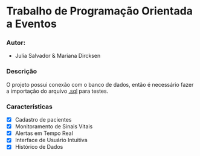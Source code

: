 # Trabalho de Programação Orientada a Eventos

### Autor: 
- Julia Salvador & Mariana Dircksen

### Descrição
O projeto possui conexão com o banco de dados, então é necessário fazer a importação do arquivo <u>.sql</u> para testes.

### Características

- [x] Cadastro de pacientes
- [x] Monitoramento de Sinais Vitais
- [x] Alertas em Tempo Real
- [x] Interface de Usuário Intuitiva
- [x] Histórico de Dados